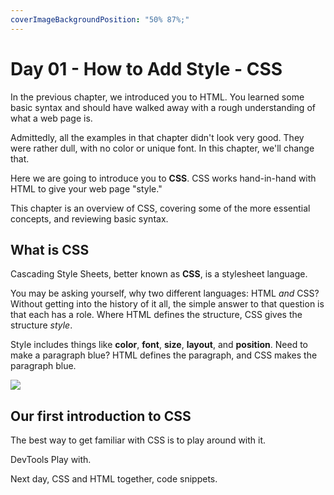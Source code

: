 ```yaml
---
coverImageBackgroundPosition: "50% 87%;"
---
```


# Day 01 - How to Add Style - CSS

In the previous chapter, we introduced you to HTML.  You learned some basic syntax and should have walked away with a rough understanding of what a web page is.

Admittedly, all the examples in that chapter didn't look very good. They were rather dull, with no color or unique font. In this chapter, we'll change that. 

Here we are going to introduce you to  **CSS**.  CSS works hand-in-hand with HTML to give your web page "style."

This chapter is an overview of CSS, covering some of the more essential concepts, and reviewing basic syntax.

## What is CSS

Cascading Style Sheets, better known as **CSS**, is a stylesheet language. 

You may be asking yourself, why two different languages: HTML _and_ CSS? Without getting into the history of it all, the simple answer to that question is that each has a role.  Where HTML defines the structure, CSS gives the structure _style_.

Style includes things like **color**, **font**, **size**, **layout**, and **position**. Need to make a paragraph blue? HTML defines the paragraph, and CSS makes the paragraph blue.

![](images/3-CSS/html-vs-css.png)

## Our first introduction to CSS

The best way to get familiar with CSS is to play around with it.

DevTools Play with.

Next day, CSS and HTML together, code snippets.
